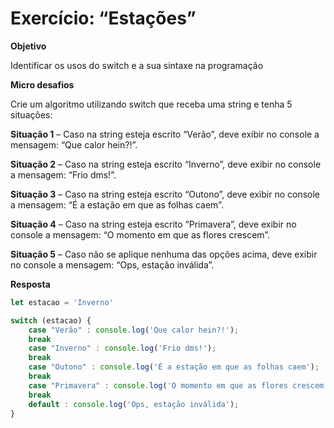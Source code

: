 # Exercício: “Estações”


**Objetivo**

Identificar os usos do switch e a sua sintaxe na programação

**Micro desafios**

Crie um algoritmo utilizando switch que receba uma string e tenha 5 situações:

**Situação 1** – Caso na string esteja escrito “Verão”, deve exibir no console a mensagem: “Que calor hein?!”.

**Situação 2** – Caso na string esteja escrito “Inverno”, deve exibir no console a mensagem: “Frio dms!”.

**Situação 3** – Caso na string esteja escrito “Outono”, deve exibir no console a mensagem: “É a estação em que as folhas caem”.

**Situação 4** – Caso na string esteja escrito “Primavera”, deve exibir no console a mensagem: “O momento em que as flores crescem”.

**Situação 5** – Caso não se aplique nenhuma das opções acima, deve exibir no console a mensagem: “Ops, estação inválida”.


**Resposta**

```js
let estacao = 'Inverno'

switch (estacao) {
    case "Verão" : console.log('Que calor hein?!');
    break
    case "Inverno" : console.log('Frio dms!');
    break
    case "Outono" : console.log('É a estação em que as folhas caem');
    break
    case "Primavera" : console.log('O momento em que as flores crescem');
    break
    default : console.log('Ops, estação inválida');
}
```